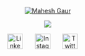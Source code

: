 <!--
**MaheshGaur04/MaheshGaur04** is a ✨ _special_ ✨ repository because its `README.md` (this file) appears on your GitHub profile.

Here are some ideas to get you started:

- 🔭 I’m currently working on ...
- 🌱 I’m currently learning ...
- 👯 I’m looking to collaborate on ...
- 🤔 I’m looking for help with ...
- 💬 Ask me about ...
- 📫 How to reach me: ...
- 😄 Pronouns: ...
- ⚡ Fun fact: ...
-->

<p align="center">
  <a href="https://github.com/MaheshGaur04">
    <img src="" alt="Mahesh Gaur" /></a>
</p>

<p align="center">
  <!-- Typing SVG by MaheshGaur04 - https://github.com/MaheshGaur04/readme-typing-svg -->
  <a href="https://github.com/MaheshGaur04/readme-typing-svg">
    <img src="https://readme-typing-svg.demolab.com/?lines=Full-stack%20web%20developer;Experienced%20Web%20Designer;2%2B%20years%20of%20coding%20experience;Always%20learning%20new%20things&font=Fira%20Code&center=true&width=450&height=47&color=f75c7e&vCenter=true&pause=1000&size=25" /></a>
</p>

<p align="center">
  <a href="https://www.linkedin.com/in/mahesh-gaur-6b5655276/"><img width="35px" alt="Linkedln" title="Linkedln" src="https://www.iconfinder.com/icons/2142574/circle_colored_gradient_linkedin_media_social_social_media_icon"/></a>
  &#8287;&#8287;&#8287;&#8287;&#8287;
  <a href="https://www.instagram.com/mahesh.gaur07/"><img width="35px" alt="Instagram" title="Instagram" src="https://www.iconfinder.com/icons/2142569/circle_colored_gradient_instagram_media_social_social_media_icon"/></a>
  &#8287;&#8287;&#8287;&#8287;&#8287;
  <a href="https://twitter.com/MaheshG87173503"><img width="35px" alt="Twitter" title="Twitter" src="https://www.iconfinder.com/icons/2142563/circle_colored_gradient_media_social_social_media_tumblr_icon"/></a>
  &#8287;&#8287;&#8287;&#8287;&#8287;
</p>
 
